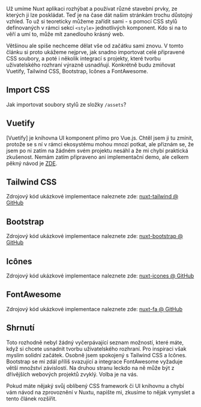 Už umíme Nuxt aplikaci rozhýbat a používat různé stavební prvky, ze kterých ji lze poskládat. Teď je na čase dát našim stránkám trochu důstojný vzhled. To už si teoreticky můžeme zařídit sami - s pomocí CSS stylů definovaných v rámci sekcí `<style>` jednotlivých komponent. Kdo si na to věří a umí to, může mít zanedlouho krásný web.

Většinou ale spíše nechceme dělat vše od začátku sami znovu. V tomto článku si proto ukážeme nejprve, jak snadno importovat celé připravené CSS soubory, a poté i několik integrací s projekty, které tvorbu uživatelského rozhraní výrazně usnadňují. Konkrétně budu zmiňovat Vuetify, Tailwind CSS, Bootstrap, Icônes a FontAwesome.

## Import CSS

Jak importovat soubory stylů ze složky `/assets`?

## Vuetify

[Vuetify] je knihovna UI komponent přímo pro Vue.js. Chtěl jsem ji tu zmínit, protože se s ní v rámci ekosystému mohou mnozí potkat, ale přiznám se, že jsem po ni zatím na žádném svém projektu nesáhl a že mi chybí praktická zkušenost. Nemám zatím připraveno ani implementační demo, ale celkem pěkný návod je [ZDE](https://codybontecou.com/how-to-use-vuetify-with-nuxt-3.html).

## Tailwind CSS

Zdrojový kód ukázkové implementace naleznete zde:
[nuxt-tailwind @ GitHub](https://github.com/AloisSeckar/demos-nuxt/tree/main/nuxt-tailwind)

## Bootstrap

Zdrojový kód ukázkové implementace naleznete zde:
[nuxt-bootstrap @ GitHub](https://github.com/AloisSeckar/demos-nuxt/tree/main/nuxt-bootstrap)

## Icônes

Zdrojový kód ukázkové implementace naleznete zde:
[nuxt-icones @ GitHub](https://github.com/AloisSeckar/demos-nuxt/tree/main/nuxt-icones)
## FontAwesome

Zdrojový kód ukázkové implementace naleznete zde:
[nuxt-fa @ GitHub](https://github.com/AloisSeckar/demos-nuxt/tree/main/nuxt-fa)

## Shrnutí

Toto rozhodně nebyl žádný vyčerpávající seznam možností, které máte, když si chcete usnadnit tvorbu uživatelského rozhraní. Pro inspiraci však myslím solidní začátek. Osobně jsem spokojený s Tailwind CSS a Icônes. Bootstrap se mi zdál příliš svazující a integrace FontAwesome vyžaduje větší množství závislostí. Na druhou stranu leckdo na ně může být z dřívějších webových projektů zvyklý. Volba je na vás.

Pokud máte nějaký svůj oblíbený CSS framework či UI knihovnu a chybí vám návod na zprovoznění v Nuxtu, napište mi, zkusíme to nějak vymyslet a tento článek rozšířit.
